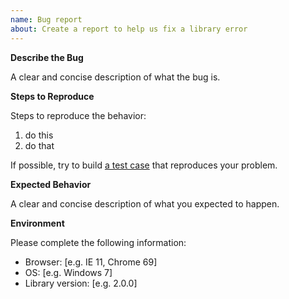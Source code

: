 ```yaml
---
name: Bug report
about: Create a report to help us fix a library error
---
```


<!--

Thanks for filing this bug report!

Please take your time to provide the relevant context to your bug report. This helps us to process it and get it fixed, eventually.

-->


__Describe the Bug__

A clear and concise description of what the bug is.


__Steps to Reproduce__

Steps to reproduce the behavior:

1. do this
2. do that

If possible, try to build [a test case](https://github.com/bpmn-io/diagram-js/tree/master/test/spec) that reproduces your problem.


__Expected Behavior__

A clear and concise description of what you expected to happen.


__Environment__

Please complete the following information:

 - Browser: [e.g. IE 11, Chrome 69]
 - OS: [e.g. Windows 7]
 - Library version: [e.g. 2.0.0]
